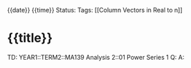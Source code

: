 {{date}} {{time}}
Status: 
Tags: [[Column Vectors in Real to n]]
# {{title}}

TD: YEAR1::TERM2::MA139 Analysis 2::01 Power Series 1
Q: 
A: 